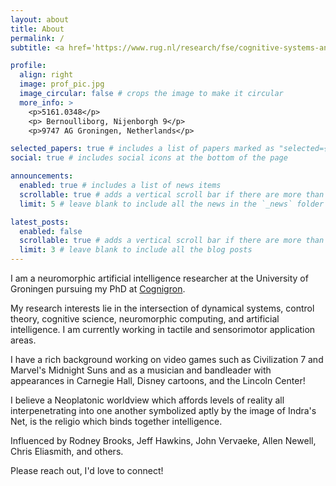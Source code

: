 ```yaml
---
layout: about
title: About
permalink: /
subtitle: <a href='https://www.rug.nl/research/fse/cognitive-systems-and-materials/?lang=en'>Cognigron</a>. 

profile:
  align: right
  image: prof_pic.jpg
  image_circular: false # crops the image to make it circular
  more_info: >
    <p>5161.0348</p>
    <p> Bernoulliborg, Nijenborgh 9</p>
    <p>9747 AG Groningen, Netherlands</p>

selected_papers: true # includes a list of papers marked as "selected={true}"
social: true # includes social icons at the bottom of the page

announcements:
  enabled: true # includes a list of news items
  scrollable: true # adds a vertical scroll bar if there are more than 3 news items
  limit: 5 # leave blank to include all the news in the `_news` folder

latest_posts:
  enabled: false
  scrollable: true # adds a vertical scroll bar if there are more than 3 new posts items
  limit: 3 # leave blank to include all the blog posts
---
```


I am a neuromorphic artificial intelligence researcher at the University of Groningen
pursuing my PhD at [Cognigron](https://www.rug.nl/research/fse/cognitive-systems-and-materials/?lang=en). 

My research interests lie in the intersection of dynamical systems, control theory,
cognitive science, neuromorphic computing, and artificial intelligence. I am currently working in tactile and sensorimotor application areas. 

I have a rich background working on video games such as Civilization 7 and Marvel's Midnight
Suns and as a musician and bandleader with appearances in Carnegie Hall, Disney cartoons, and
the Lincoln Center!

I believe a Neoplatonic worldview which affords levels of reality all interpenetrating
into one another symbolized aptly by the image of Indra's Net, is the religio which binds
together intelligence.

Influenced by Rodney Brooks, Jeff Hawkins, John Vervaeke, Allen Newell, Chris Eliasmith, and others.

Please reach out, I'd love to connect!

<!---
Write your biography here. Tell the world about yourself. Link to your favorite [subreddit](http://reddit.com). You can put a picture in, too. The code is already in, just name your picture `prof_pic.jpg` and put it in the `img/` folder.

Put your address / P.O. box / other info right below your picture. You can also disable any of these elements by editing `profile` property of the YAML header of your `_pages/about.md`. Edit `_bibliography/papers.bib` and Jekyll will render your [publications page](/al-folio/publications/) automatically.

Link to your social media connections, too. This theme is set up to use [Font Awesome icons](https://fontawesome.com/) and [Academicons](https://jpswalsh.github.io/academicons/), like the ones below. Add your Facebook, Twitter, LinkedIn, Google Scholar, or just disable all of them.
--->
